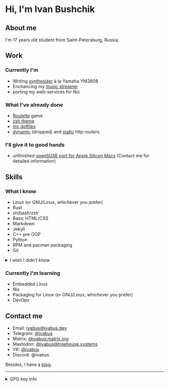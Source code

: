 
# Hi, I'm Ivan Bushchik


## About me

I'm 17 years old student from Saint-Petersburg, Russia.

## Work

### Currently I'm
- Writing [synthesizer](https://github.com/ivabus/rinth) à la Yamaha YM2608
- Enchancing my [music streamer](https://github.com/ivabus/lonelyradio)
- porting my web-services for Nix

### What I've already done
- [Roulette](https://github.com/ivabus/roulette) game
- [zsh theme](https://github.com/ivabus/ivabus-zsh-theme)
- [my dotfiles](https://github.com/ivabus/ivabus-dotfiles)
- [dynamic](https://github.com/ivabus/aliurl) (dropped) and [static](https://github.com/ivabus/urouter) http routers

### I'll give it to good hands

- unfinished [openSUSE port for Apple Silicon Macs](https://github.com/ivabus/asahi-opensuse) (Contact me for detailed information)

## Skills

### What I know

- Linux (or GNU/Linux, whichever you prefer)
- Rust
- sh/bash/zsh
- Basic HTML/CSS
- Markdown
- Jekyll 
- C++ pre OOP
- Python
- RPM and pacman packaging
- Git
<details>
  <summary>I wish I didn't know</summary><br>
  
  - Visual Basic .NET
</details>

### Currently I'm learning

- Embedded Linux
- Nix
- Packaging for Linux (or GNU/Linux, whichever you prefer)
- DevOps

## Contact me
- Email: <ivabus@ivabus.dev>
- Telegram: [@ivabus](https://ivabus.t.me)
- Matrix: [@ivabus:matrix.org](https://matrix.to/#/@ivabus:matrix.org)
- Mastodon: [@ivabus\@treehouse.systems](https://social.treehouse.systems/@ivabus)
- VK: [@ivabus](https://vk.com/ivabus)
- Discord: @ivabus

Besides, I have a [blog](https://ivabus.dev).

---
<details>
  <summary>GPG key info</summary>
  
  Key ID (sign): `2F16FBF3262E090C`<br>
  Key ID (encrypt): `75D13F197C64C9B2`<br>
  Key ID (sign) (revoked): `9F6DDABE11A2674D`<br>
  Key ID (encrypt) (revoked): `F2D682FB55D16001`<br>
  Fingerprint: `5F8E 8C32 261C 2CA7 D680 792D D146 2CE6 C2FF 77CE`

  - [keyserver.ubuntu.com](http://keyserver.ubuntu.com/pks/lookup?op=get&search=0x5f8e8c32261c2ca7d680792dd1462ce6c2ff77ce)
  - [keys.openpgp.org](https://keys.openpgp.org/vks/v1/by-fingerprint/5F8E8C32261C2CA7D680792DD1462CE6C2FF77CE)
  <details>
  <summary>Revoken key `3E4E9C7D66E44BF7`</summary>
    Key ID: `3E4E9C7D66E44BF7`<br>
    Fingerprint: `77F2 CF96 4D0A 9F5B A3DE 3D31 3E4E 9C7D 66E4 4BF7`

- [keyserver.ubuntu.com](http://keyserver.ubuntu.com/pks/lookup?op=get&search=0x77f2cf964d0a9f5ba3de3d313e4e9c7d66e44bf7)
  </details>
</details>
